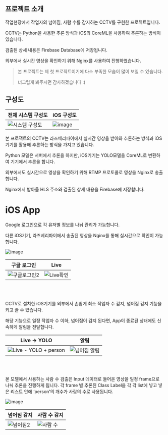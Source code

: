 ## 프로젝트 소개
작업현장에서 작업자의 넘어짐, 사람 수를 감지하는 CCTV를 구현한 프로젝트입니다.


CCTV는 Python을 사용한 추론 방식과 iOS의 CoreML을 사용하여 추론하는 방식이 있습니다.


검출된 상세 내용은 Firebase Database에 저장됩니다.


외부에서 실시간 영상을 확인하기 위해 Nginx를 사용하여 진행하였습니다.


> 본 프로젝트는 제 첫 프로젝트이기에 다소 부족한 모습이 많이 보일 수 있습니다.
> 
> 너그럽게 봐주시면 감사하겠습니다 :)

## 구성도




전체 시스템 구성도 | iOS 구성도
---|---|
![시스템 구성도](https://github.com/Seok231/-/assets/97385742/6770adeb-ce05-4805-8cc9-a98c3524a2bf)|![image](https://github.com/Seok231/-/assets/97385742/42f78ca2-f840-4a72-bf23-06e8518d3f92)



본 프로잭트의 CCTV는 라즈베리파이에서 실시간 영상을 받아와 추론하는 방식과 iOS기기를 활용해 추론하는 방식을 가지고 있습니다.

Python 모델은 서버에서 추론을 하지만, iOS기기는 YOLO모델을 CoreML로 변환하여 기기에서 추론을 합니다.

외부에서도 실시간으로 영상을 확인하기 위해 RTMP 프로토콜로 영상을 Nginx로 송출합니다.

Nginx에서 받아올 HLS 주소와 검출된 상세 내용을 Firebase에 저장합니다.


# iOS App

Google 로그인으로 각 유저별 정보를 나눠 관리가 가능합니다.

다른 iOS기기, 라즈베리파이에서 송출된 영상을 Nginx를 통해 실시간으로 확인이 가능합니다.  

![image](https://github.com/Seok231/-/assets/97385742/01e71e20-6aba-42df-8d35-5a9624450b04)



구글 로그인 | Live
---|---|
![구글로그인2](https://github.com/Seok231/-/assets/97385742/fe3bc716-3c61-4362-975e-a89c986391c8) | ![Live확인](https://github.com/Seok231/-/assets/97385742/a4e2fb27-da89-4d01-90a1-0c84f08e8309)  



<br/>
<br/>


CCTV로 설치한 iOS기기를 외부에서 손쉽게 최소 작업자 수 감지, 넘어짐 감지 기능을 키고 끌 수 있습니다.

해당 기능으로 일정 작업자 수 이하, 넘어짐이 감지 된다면, App이 종료된 상태에도 신속하게 알림을 전달합니다.

Live -> YOLO | 알림
---|---|
![Live -  YOLO + person](https://github.com/Seok231/-/assets/97385742/196450a6-82da-4f05-a67e-45c217d96e2e) |![넘어짐 알림](https://github.com/Seok231/-/assets/97385742/ef341da3-bea3-407f-a3df-bc6bef4935c9)



<br/>
<br/>

본 모델에서 사용하는 사람 수 검출은 Input 데이터로 들어온 영상을 일정 frame으로 나눠 추론을 진행하게 됩니다. 각 frame 별 추론된 Class Label을 각
각 list에 넣고 넣은 리스트 안에 ‘person’의 개수가 사람의 수로 사용됩니다.

![image](https://github.com/Seok231/-/assets/97385742/04e817f1-1f1d-41a2-80ad-f3a203990b6e)



넘어짐 감지 | 사람 수 감지
---|---|
![넘어짐2](https://github.com/Seok231/-/assets/97385742/a404d99d-1d34-44b5-b764-c3fcfed1b0d0) | ![사람 수](https://github.com/Seok231/-/assets/97385742/d154f52b-1b60-4e19-b016-2f801bec27bf)







